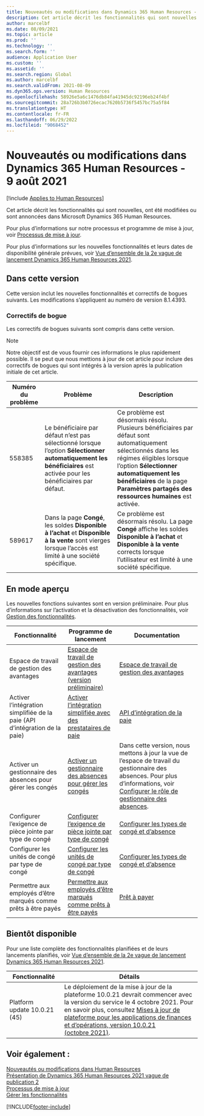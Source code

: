 ```yaml
---
title: Nouveautés ou modifications dans Dynamics 365 Human Resources - 9 août 2021
description: Cet article décrit les fonctionnalités qui sont nouvelles ou ont été modifiées dans Microsoft Dynamics 365 Human Resources pour le 9 août 2021.
author: marcelbf
ms.date: 08/09/2021
ms.topic: article
ms.prod: ''
ms.technology: ''
ms.search.form: ''
audience: Application User
ms.custom: ''
ms.assetid: ''
ms.search.region: Global
ms.author: marcelbf
ms.search.validFrom: 2021-08-09
ms.dyn365.ops.version: Human Resources
ms.openlocfilehash: 58926e5a6c1476db84fa41945dc92196eb24f4bf
ms.sourcegitcommit: 28a726b3b0726ecac7620b5736f5457bc75a5f84
ms.translationtype: HT
ms.contentlocale: fr-FR
ms.lasthandoff: 06/29/2022
ms.locfileid: "9068452"
---
```

# <a name="whats-new-or-changed-in-dynamics-365-human-resources-august-9-2021"></a>Nouveautés ou modifications dans Dynamics 365 Human Resources - 9 août 2021

[!include [Applies to Human Resources](../includes/applies-to-hr.md)]

Cet article décrit les fonctionnalités qui sont nouvelles, ont été modifiées ou sont annoncées dans Microsoft Dynamics 365 Human Resources.

Pour plus d’informations sur notre processus et programme de mise à jour, voir [Processus de mise à jour](hr-admin-setup-update-process.md).

Pour plus d’informations sur les nouvelles fonctionnalités et leurs dates de disponibilité générale prévues, voir [Vue d’ensemble de la 2e vague de lancement Dynamics 365 Human Resources 2021](/dynamics365-release-plan/2021wave2/human-resources/dynamics365-human-resources/).

## <a name="in-this-release"></a>Dans cette version

Cette version inclut les nouvelles fonctionnalités et correctifs de bogues suivants. Les modifications s’appliquent au numéro de version 8.1.4393.

### <a name="bug-fixes"></a>Correctifs de bogue

Les correctifs de bogues suivants sont compris dans cette version.

> [!NOTE]
> Notre objectif est de vous fournir ces informations le plus rapidement possible. Il se peut que nous mettions à jour de cet article pour inclure des correctifs de bogues qui sont intégrés à la version après la publication initiale de cet article.

| Numéro du problème | Problème | Description |
| --- | --- | --- |
| 558385 | Le bénéficiaire par défaut n’est pas sélectionné lorsque l’option **Sélectionner automatiquement les bénéficiaires** est activée pour les bénéficiaires par défaut. | Ce problème est désormais résolu. Plusieurs bénéficiaires par défaut sont automatiquement sélectionnés dans les régimes éligibles lorsque l’option **Sélectionner automatiquement les bénéficiaires** de la page **Paramètres partagés des ressources humaines** est activée. |
| 589617 | Dans la page **Congé**, les soldes **Disponible à l’achat** et **Disponible à la vente** sont vierges lorsque l’accès est limité à une société spécifique. | Ce problème est désormais résolu. La page **Congé** affiche les soldes **Disponible à l’achat** et **Disponible à la vente** corrects lorsque l’utilisateur est limité à une société spécifique. |

## <a name="in-preview"></a>En mode aperçu

Les nouvelles fonctions suivantes sont en version préliminaire. Pour plus d’informations sur l’activation et la désactivation des fonctionnalités, voir [Gestion des fonctionnalités](hr-admin-manage-features.md).

| Fonctionnalité | Programme de lancement | Documentation |
| --- | --- | --- |
| Espace de travail de gestion des avantages | [Espace de travail de gestion des avantages (version préliminaire)](/dynamics365-release-plan/2020wave2/human-resources/dynamics365-human-resources/benefits-management-workspace) | [Espace de travail de gestion des avantages](hr-benefits-management-workspace.md) |
| Activer l’intégration simplifiée de la paie (API d’intégration de la paie) | [Activer l’intégration simplifiée avec des prestataires de paie](/dynamics365-release-plan/2021wave1/human-resources/dynamics365-human-resources/enable-simplified-integration-payroll-providers) | [API d’intégration de la paie](hr-admin-integration-payroll-api-introduction.md)|
| Activer un gestionnaire des absences pour gérer les congés | [Activer un gestionnaire des absences pour gérer les congés](/dynamics365-release-plan/2021wave1/human-resources/dynamics365-human-resources/enable-absence-manager-manage-leave) | Dans cette version, nous mettons à jour la vue de l’espace de travail du gestionnaire des absences. Pour plus d’informations, voir [Configurer le rôle de gestionnaire des absences](https://go.microsoft.com/fwlink/?linkid=2168107). |
| Configurer l’exigence de pièce jointe par type de congé | [Configurer l’exigence de pièce jointe par type de congé](/dynamics365-release-plan/2021wave1/human-resources/dynamics365-human-resources/mandate-attachments-specific-leave-types) |[Configurer les types de congé et d’absence](https://go.microsoft.com/fwlink/?linkid=2168108)|
| Configurer les unités de congé par type de congé | [Configurer les unités de congé par type de congé](/dynamics365-release-plan/2021wave1/human-resources/dynamics365-human-resources/configure-leave-units-per-leave-type) |[Configurer les types de congé et d’absence](https://go.microsoft.com/fwlink/?linkid=2168215)|
| Permettre aux employés d’être marqués comme prêts à être payés | [Permettre aux employés d’être marqués comme prêts à être payés](/dynamics365-release-plan/2021wave1/human-resources/dynamics365-human-resources/enable-employees-be-marked-as-ready-pay) | [Prêt à payer](/dynamics365/human-resources/hr-compensation-payroll) |

## <a name="coming-soon"></a>Bientôt disponible

Pour une liste complète des fonctionnalités planifiées et de leurs lancements planifiés, voir [Vue d’ensemble de la 2e vague de lancement Dynamics 365 Human Resources 2021](/dynamics365-release-plan/2021wave2/human-resources/dynamics365-human-resources/).

| Fonctionnalité | Détails |
| --- | --- |
| Platform update 10.0.21 (45) | Le déploiement de la mise à jour de la plateforme 10.0.21 devrait commencer avec la version du service le 4 octobre 2021. Pour en savoir plus, consultez [Mises à jour de plateforme pour les applications de finances et d’opérations, version 10.0.21 (octobre 2021)](/dynamics365/fin-ops-core/dev-itpro/get-started/whats-new-platform-updates-10-0-21). |

## <a name="see-also"></a>Voir également :

[Nouveautés ou modifications dans Human Resources](hr-admin-whats-new.md)</br>
[Présentation de Dynamics 365 Human Resources 2021 vague de publication 2](/dynamics365-release-plan/2021wave2/human-resources/dynamics365-human-resources/)</br>
[Processus de mise à jour](hr-admin-setup-update-process.md)</br>
[Gérer les fonctionnalités](hr-admin-manage-features.md)

[!INCLUDE[footer-include](../includes/footer-banner.md)]

